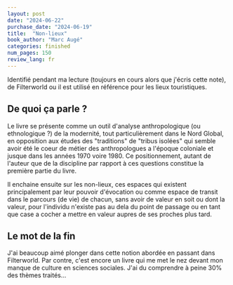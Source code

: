 ```yaml
---
layout: post
date: "2024-06-22"
purchase_date: "2024-06-19"
title:  "Non-lieux"
book_author: "Marc Augé"
categories: finished
num_pages: 150
review_lang: fr
---
```


Identifié pendant ma lecture (toujours en cours alors que j'écris cette note), de Filterworld ou il est utilisé en référence pour les lieux touristiques.

## De quoi ça parle ?

Le livre se présente comme un outil d'analyse anthropologique (ou ethnologique ?) de la modernité, tout particulièrement dans le Nord Global, en opposition aux études des "traditions" de "tribus isolées" qui semble avoir été le coeur de métier des anthropologues a l'époque coloniale et jusque dans les années 1970 voire 1980. Ce positionnement, autant de l'auteur que de la discipline par rapport à ces questions constitue la première partie du livre.

Il enchaine ensuite sur les non-lieux, ces espaces qui existent principalement par leur pouvoir d'évocation ou comme espace de transit dans le parcours (de vie) de chacun, sans avoir de valeur en soit ou dont la valeur, pour l'individu n'existe pas au dela du point de passage ou en tant que case a cocher a mettre en valeur aupres de ses proches plus tard.

## Le mot de la fin

J'ai beaucoup aimé plonger dans cette notion abordée en passant dans Filterworld. Par contre, c'est encore un livre qui me met le nez devant mon manque de culture en sciences sociales. J'ai du comprendre à peine 30% des thèmes traités...